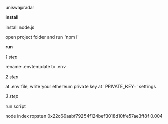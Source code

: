 uniswapradar

**install**

install node.js

open project folder and run 'npm i'

**run**

*1 step*

rename .envtemplate to .env 

*2 step*

at .env file, write your ethereum private key at 'PRIVATE_KEY=' settings 

*3 step*

run script 

node index ropsten 0x22c69aabf79254f124bef3018d10ffe57ae3ff8f 0.004